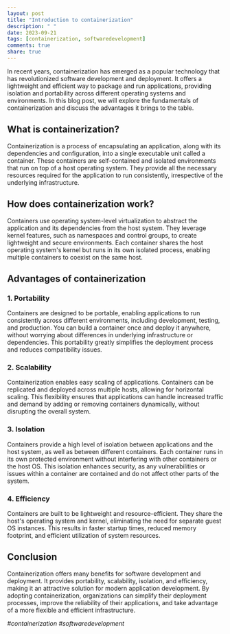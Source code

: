 ```yaml
---
layout: post
title: "Introduction to containerization"
description: " "
date: 2023-09-21
tags: [containerization, softwaredevelopment]
comments: true
share: true
---
```


In recent years, containerization has emerged as a popular technology that has revolutionized software development and deployment. It offers a lightweight and efficient way to package and run applications, providing isolation and portability across different operating systems and environments. In this blog post, we will explore the fundamentals of containerization and discuss the advantages it brings to the table.

## What is containerization?

Containerization is a process of encapsulating an application, along with its dependencies and configuration, into a single executable unit called a container. These containers are self-contained and isolated environments that run on top of a host operating system. They provide all the necessary resources required for the application to run consistently, irrespective of the underlying infrastructure.

## How does containerization work?

Containers use operating system-level virtualization to abstract the application and its dependencies from the host system. They leverage kernel features, such as namespaces and control groups, to create lightweight and secure environments. Each container shares the host operating system's kernel but runs in its own isolated process, enabling multiple containers to coexist on the same host.

## Advantages of containerization

### 1. Portability

Containers are designed to be portable, enabling applications to run consistently across different environments, including development, testing, and production. You can build a container once and deploy it anywhere, without worrying about differences in underlying infrastructure or dependencies. This portability greatly simplifies the deployment process and reduces compatibility issues.

### 2. Scalability

Containerization enables easy scaling of applications. Containers can be replicated and deployed across multiple hosts, allowing for horizontal scaling. This flexibility ensures that applications can handle increased traffic and demand by adding or removing containers dynamically, without disrupting the overall system.

### 3. Isolation

Containers provide a high level of isolation between applications and the host system, as well as between different containers. Each container runs in its own protected environment without interfering with other containers or the host OS. This isolation enhances security, as any vulnerabilities or issues within a container are contained and do not affect other parts of the system.

### 4. Efficiency

Containers are built to be lightweight and resource-efficient. They share the host's operating system and kernel, eliminating the need for separate guest OS instances. This results in faster startup times, reduced memory footprint, and efficient utilization of system resources.

## Conclusion

Containerization offers many benefits for software development and deployment. It provides portability, scalability, isolation, and efficiency, making it an attractive solution for modern application development. By adopting containerization, organizations can simplify their deployment processes, improve the reliability of their applications, and take advantage of a more flexible and efficient infrastructure.

*#containerization #softwaredevelopment*